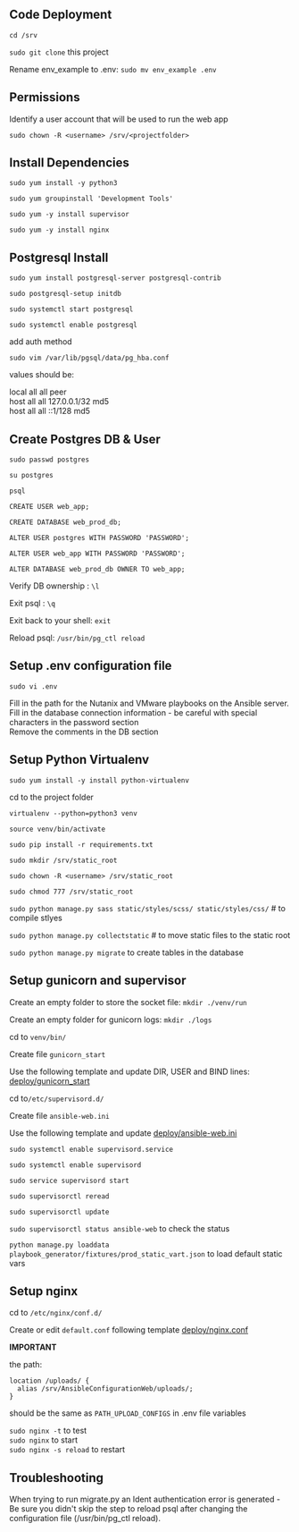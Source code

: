 ## Code Deployment

``cd /srv``

``sudo git clone`` this project

Rename env_example to .env: ``sudo mv env_example .env``

## Permissions

Identify a user account that will be used to run the web app

``sudo chown -R <username> /srv/<projectfolder>``

## Install Dependencies

``sudo yum install -y python3``

``sudo yum groupinstall 'Development Tools'``

``sudo yum -y install supervisor``

``sudo yum -y install nginx``

## Postgresql Install

```sudo yum install postgresql-server postgresql-contrib```

```sudo postgresql-setup initdb```

```sudo systemctl start postgresql```

```sudo systemctl enable postgresql```

add auth method

``sudo vim /var/lib/pgsql/data/pg_hba.conf``

values should be:

local all all peer <br>
host all all 127.0.0.1/32 md5 <br>
host all all ::1/128 md5 <br>

## Create Postgres DB & User

```sudo passwd postgres```

``su postgres``

``psql``

``CREATE USER web_app;``

``CREATE DATABASE web_prod_db;``

``ALTER USER postgres WITH PASSWORD 'PASSWORD';``

``ALTER USER web_app WITH PASSWORD 'PASSWORD';``

``ALTER DATABASE web_prod_db OWNER TO web_app;``

Verify DB ownership : ``\l``

Exit psql : ``\q``

Exit back to your shell: ``exit``

Reload psql: ``/usr/bin/pg_ctl reload``

## Setup .env configuration file

``sudo vi .env``

Fill in the path for the Nutanix and VMware playbooks on the Ansible server. <br>
Fill in the database connection information - be careful with special characters in the password section <br>
Remove the comments in the DB section <br>

## Setup Python Virtualenv

``sudo yum install -y install python-virtualenv``

cd to the project folder

``virtualenv --python=python3 venv``

``source venv/bin/activate``

``sudo pip install -r requirements.txt``

``sudo mkdir /srv/static_root``

``sudo chown -R <username> /srv/static_root``

``sudo chmod 777 /srv/static_root``

``sudo python manage.py sass static/styles/scss/ static/styles/css/`` # to compile stlyes

``sudo python manage.py collectstatic`` # to move static files to the static root

``sudo python manage.py migrate`` to create tables in the database

## Setup gunicorn and supervisor

Create an empty folder to store the socket file: ``mkdir ./venv/run``

Create an empty folder for gunicorn logs: ``mkdir ./logs``

cd to ``venv/bin/``

Create file ``gunicorn_start`` 

Use the following template and update DIR, USER and BIND lines: [deploy/gunicorn_start](./gunicorn_start)

cd to``/etc/supervisord.d/`` 

Create file ``ansible-web.ini`` 

Use the following template and update [deploy/ansible-web.ini](./ansible-web.ini) 

``sudo systemctl enable supervisord.service``

``sudo systemctl enable supervisord``

``sudo service supervisord start``

``sudo supervisorctl reread``

``sudo supervisorctl update``

``sudo supervisorctl status ansible-web`` to check the status

`python manage.py loaddata playbook_generator/fixtures/prod_static_vart.json` to load default static vars

 
## Setup nginx

cd to ``/etc/nginx/conf.d/`` 

Create or edit ``default.conf`` following template [deploy/nginx.conf](./nginx.conf)

**IMPORTANT**
 
the path:
```
location /uploads/ {
  alias /srv/AnsibleConfigurationWeb/uploads/;
}
```
should be the same as ``PATH_UPLOAD_CONFIGS`` in .env file variables

``sudo nginx -t`` to test <br>
``sudo nginx`` to start <br>
``sudo nginx -s reload`` to restart <br>

## Troubleshooting

When trying to run migrate.py an Ident authentication error is generated - Be sure you didn't skip the step to reload psql after changing the configuration file (/usr/bin/pg_ctl reload).
